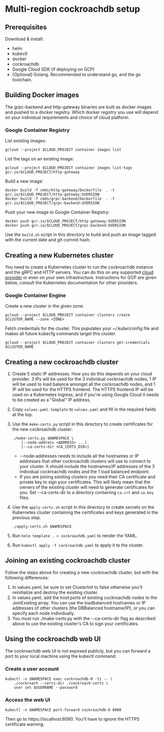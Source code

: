 # Multi-region cockroachdb setup

## Prerequisites

Download & install:

*   helm
*   kubectl
*   docker
*   cockroachdb
*   Google Cloud SDK (if deploying on GCP)
*   [Optional] Golang. Recommended to understand go, and the go toolchain.


## Building Docker images

The grpc-backend and http-gateway binaries are built as docker images and pushed
to a docker registry.  Which docker registry you use will depend on your
individual requirements and choice of cloud platform.

### Google Container Registry

List existing images:

    gcloud --project $CLOUD_PROJECT container images list

List the tags on an existing image:

    gcloud --project $CLOUD_PROJECT container images list-tags gcr.io/$CLOUD_PROJECT/http-gateway

Build a new image:

    docker build -f cmds/http-gateway/Dockerfile  . -t gcr.io/$CLOUD_PROJECT/http-gateway:$VERSION
    docker build -f cmds/grpc-backend/Dockerfile  . -t gcr.io/$CLOUD_PROJECT/grpc-backend:$VERSION

Push your new image to Google Container Registry:

    docker push gcr.io/$CLOUD_PROJECT/http-gateway:$VERSION
    docker push gcr.io/$CLOUD_PROJECT/grpc-backend:$VERSION

Use the `build.sh` script in this directory to build and push an image tagged
with the current date and git commit hash.


## Creating a new Kubernetes cluster

You need to create a Kubernetes cluster to run the cockroachdb instance and the
gRPC and HTTP servers.  You can do this on any supported
[cloud provider](https://kubernetes.io/docs/concepts/cluster-administration/cloud-providers/)
or even on your own infrastructure.  Instructions for GCP are given below,
consult the Kubernetes documentation for other providers.

### Google Container Engine

Create a new cluster in the given zone:

    gcloud --project $CLOUD_PROJECT container clusters create $CLUSTER_NAME --zone <ZONE>

Fetch credentials for the cluster.  This populates your \~/.kube/config file
and makes all future kubecfg commands target this cluster.

    gcloud --project $CLOUD_PROJECT container clusters get-credentials $CLUSTER_NAME


## Creating a new cockroachdb cluster

1.  Create 5 static IP addresses.  How you do this depends on your cloud
    provider.  3 IPs will be used for the 3 individual cockroachdb nodes, 1 IP
    will be used to load balance amongst all the cockroachdb nodes, and 1 IP
    will be used for the HTTPS frontend.  The HTTPS frontend IP will be used on
    a Kubernetes Ingress, and if you're using Google Cloud it needs to be
    created as a "Global" IP address.

1.  Copy `values.yaml.template` to `values.yaml` and fill in the required fields
    at the top.

1.  Use the `make-certs.py` script in this directory to create certificates for
    the new cockroachdb cluster:

        ./make-certs.py $NAMESPACE \
            [--node-address <ADDRESS> ...]
            [--ca-certs-dir <CA_CERTS_DIR>]

    *   --node-addresses needs to include all the hostnames or IP addresses that
        other cockroachdb clusters will use to connect to your cluster.  It
        should include the hostnames/IP addresses of the 3 individual
        cockroachdb nodes and the 1 load balanced endpoint.
    *   If you are joining existing clusters you need their CA certificate and
        private key to sign your certificates.  This will likely mean that the
        owners of the existing cluster will need to generate certificates for
        you.  Set --ca-certs-dir to a directory containing `ca.crt` and `ca.key`
        files.

1.  Use the `apply-certs.sh` script in this directory to create secrets on the
    Kubernetes cluster containing the certificates and keys generated in the
    previous step.

        ./apply-certs.sh $NAMESPACE

1.  Run `helm template . > cockroachdb.yaml` to render the YAML.
1.  Run `kubectl apply -f cockroachdb.yaml` to apply it to the cluster.


## Joining an existing cockroachdb cluster

Follow the steps above for creating a new cockroachdb cluster, but with the
following differences:

1.  In values.yaml, be sure to set ClusterInit to false otherwise you'll
    reinitialize and destroy the existing cluster.
1.  In values.yaml, add the host:ports of existing cockroachdb nodes to the
    JoinExisting array.  You can use the loadbalanced hostnames or IP addresses
    of other clusters (the DBBalanced hostname/IP), or you can specify each node
    individually.
1.  You must run ./make-certs.py with the --ca-certs-dir flag as described above
    to use the existing cluster's CA to sign your certificates.

## Using the cockroachdb web UI

The cockroachdb web UI is not exposed publicly, but you can forward a port to
your local machine using the kubectl command:

### Create a user account

    kubectl -n $NAMESPACE exec cockroachdb-0 -ti -- \
        ./cockroach --certs-dir ./cockroach-certs \
        user set $USERNAME --password

### Access the web UI

    kubectl -n $NAMESPACE port-forward cockroachdb-0 8080

Then go to https://localhost:8080.  You'll have to ignore the HTTPS certificate
warning.

